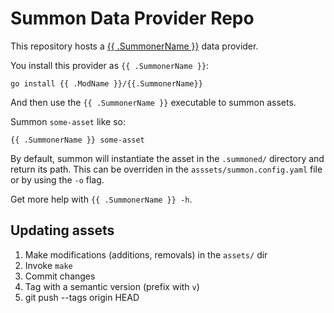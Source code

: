 Summon Data Provider Repo
=========================

This repository hosts a [{{ .SummonerName }}](https://github.com/davidovich/summon) data
provider.

You install this provider as `{{ .SummonerName }}`:

```
go install {{ .ModName }}/{{.SummonerName}}
```

And then use the `{{ .SummonerName }}` executable to summon assets.

Summon `some-asset` like so:

```
{{ .SummonerName }} some-asset
```

By default, summon will instantiate the asset in the `.summoned/` directory and return its path. This can be overriden in the `asssets/summon.config.yaml` file or by using the `-o` flag.

Get more help with `{{ .SummonerName }} -h`.

Updating assets
---------------

1) Make modifications (additions, removals) in the `assets/` dir
2) Invoke `make`
3) Commit changes
4) Tag with a semantic version (prefix with `v`)
5) git push --tags origin HEAD
